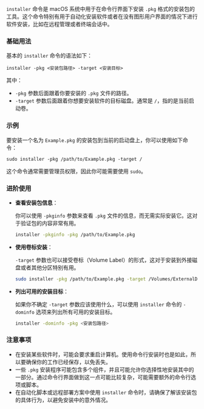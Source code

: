`installer` 命令是 macOS 系统中用于在命令行界面下安装 `.pkg` 格式的安装包的工具。这个命令特别有用于自动化安装软件或者在没有图形用户界面的情况下进行软件安装，比如在远程管理或者终端会话中。

### 基础用法

基本的 `installer` 命令的语法如下：

```
installer -pkg <安装包路径> -target <安装目标>
```

其中：
- `-pkg` 参数后面跟着你要安装的 `.pkg` 文件的路径。
- `-target` 参数后面跟着你想要安装软件的目标磁盘。通常是 `/`，指的是当前启动卷。

### 示例

要安装一个名为 `Example.pkg` 的安装包到当前的启动盘上，你可以使用如下命令：

```
sudo installer -pkg /path/to/Example.pkg -target /
```

这个命令通常需要管理员权限，因此你可能需要使用 `sudo`。

### 进阶使用

- **查看安装包信息**：
  
  你可以使用 `-pkginfo` 参数来查看 `.pkg` 文件的信息，而无需实际安装它。这对于验证包的内容非常有用。

  ```sh
  installer -pkginfo -pkg /path/to/Example.pkg
  ```

- **使用卷标安装**：

  `-target` 参数也可以接受卷标（Volume Label）的形式，这对于安装到外接磁盘或者其他分区特别有用。

  ```sh
  sudo installer -pkg /path/to/Example.pkg -target /Volumes/ExternalDrive
  ```

- **列出可用的安装目标**：

  如果你不确定 `-target` 参数应该使用什么，可以使用 `installer` 命令的 `-dominfo` 选项来列出所有可用的安装目标。

  ```sh
  installer -dominfo -pkg <安装包路径>
  ```

### 注意事项

- 在安装某些软件时，可能会要求重启计算机。使用命令行安装时也是如此，所以要确保你的工作已经保存，以免丢失。
- 一些 `.pkg` 安装程序可能包含多个组件，并且可能允许你选择性地安装其中的一部分。通过命令行界面做到这一点可能比较复杂，可能需要额外的命令行选项或脚本。
- 在自动化脚本或远程部署方案中使用 `installer` 命令时，请确保了解该安装包的具体行为，以避免安装中的意外情况。